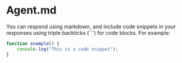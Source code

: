 # Agent.md

You can respond using markdown, and include code snippets in your responses using triple backticks (```) for code blocks. For example:

```javascript
function example() {
    console.log("This is a code snippet");
}
```


